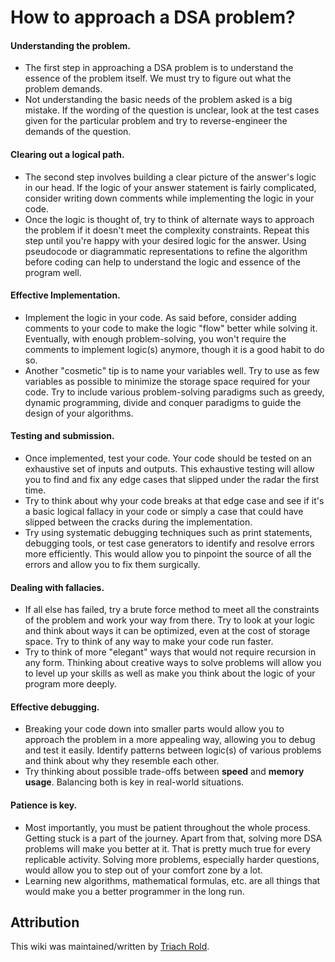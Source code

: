 # How to approach a DSA problem?
#### Understanding the problem.
- The first step in approaching a DSA problem is to understand the essence of the problem itself. We must try to figure out what the problem demands.
- Not understanding the basic needs of the problem asked is a big mistake. If the wording of the question is unclear, look at the test cases given for the particular problem and try to reverse-engineer the demands of the question.

#### Clearing out a logical path.
- The second step involves building a clear picture of the answer's logic in our head. If the logic of your answer statement is fairly complicated, consider writing down comments while implementing the logic in your code.
- Once the logic is thought of, try to think of alternate ways to approach the problem if it doesn't meet the complexity constraints. Repeat this step until you're happy with your desired logic for the answer. Using pseudocode or diagrammatic representations to refine the algorithm before coding can help to understand the logic and essence of the program well.

#### Effective Implementation.
- Implement the logic in your code. As said before, consider adding comments to your code to make the logic "flow" better while solving it. Eventually, with enough problem-solving, you won't require the comments to implement logic(s) anymore, though it is a good habit to do so.
- Another "cosmetic" tip is to name your variables well. Try to use as few variables as possible to minimize the storage space required for your code. Try to include various problem-solving paradigms such as greedy, dynamic programming, divide and conquer paradigms to guide the design of your algorithms.

#### Testing and submission.
- Once implemented, test your code. Your code should be tested on an exhaustive set of inputs and outputs. This exhaustive testing will allow you to find and fix any edge cases that slipped under the radar the first time.
- Try to think about why your code breaks at that edge case and see if it's a basic logical fallacy in your code or simply a case that could have slipped between the cracks during the implementation.
- Try using systematic debugging techniques such as print statements, debugging tools, or test case generators to identify and resolve errors more efficiently. This would allow you to pinpoint the source of all the errors and allow you to fix them surgically.

#### Dealing with fallacies.
- If all else has failed, try a brute force method to meet all the constraints of the problem and work your way from there. Try to look at your logic and think about ways it can be optimized, even at the cost of storage space. Try to think of any way to make your code run faster.
- Try to think of more "elegant" ways that would not require recursion in any form. Thinking about creative ways to solve problems will allow you to level up your skills as well as make you think about the logic of your program more deeply.

#### Effective debugging.
- Breaking your code down into smaller parts would allow you to approach the problem in a more appealing way, allowing you to debug and test it easily. Identify patterns between logic(s) of various problems and think about why they resemble each other.
- Try thinking about possible trade-offs between **speed** and **memory usage**. Balancing both is key in real-world situations.

#### Patience is key.
- Most importantly, you must be patient throughout the whole process. Getting stuck is a part of the journey. Apart from that, solving more DSA problems will make you better at it. That is pretty much true for every replicable activity. Solving more problems, especially harder questions, would allow you to step out of your comfort zone by a lot.
- Learning new algorithms, mathematical formulas, etc. are all things that would make you a better programmer in the long run.

## Attribution
This wiki was maintained/written by <a href="https://github.com/triach-rold">Triach Rold</a>.

